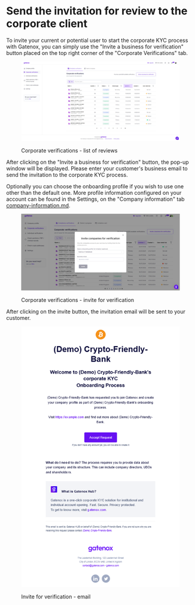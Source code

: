 # Send the invitation for review to the corporate client

To invite your current or potential user to start the corporate KYC process with Gatenox, you can simply use the "Invite a business for verification" button placed on the top right corner of the "Corporate Verifications" tab.

<figure><img src="../../.gitbook/assets/Corporate verifications - compliance verification (3).png" alt="Verifications - list of reviews"><figcaption><p>Corporate verifications - list of reviews</p></figcaption></figure>

After clicking on the "Invite a business for verification" button, the pop-up window will be displayed. Please enter your customer's business email to send the invitation to the corporate KYC process.

Optionally you can choose the onboarding profile if you wish to use one other than the default one. More profile information configured on your account can be found in the Settings, on the "Company information" tab [company-information.md](../../general-settings/company-information.md "mention").

<figure><img src="../../.gitbook/assets/Corporate verifications - new invite 2.png" alt="Verifications - invite for verification"><figcaption><p>Corporate verifications - invite for verification</p></figcaption></figure>

After clicking on the invite button, the invitation email will be sent to your customer.

<figure><img src="../../.gitbook/assets/email_invitation.png" alt="Invite for verification - email"><figcaption><p>Invite for verification - email</p></figcaption></figure>
